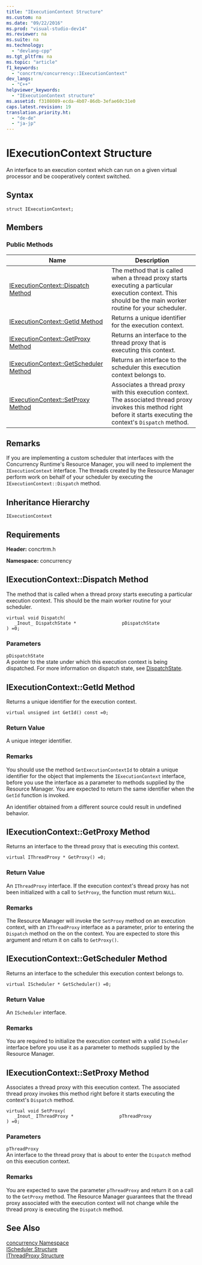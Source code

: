 ```yaml
---
title: "IExecutionContext Structure"
ms.custom: na
ms.date: "09/22/2016"
ms.prod: "visual-studio-dev14"
ms.reviewer: na
ms.suite: na
ms.technology: 
  - "devlang-cpp"
ms.tgt_pltfrm: na
ms.topic: "article"
f1_keywords: 
  - "concrtrm/concurrency::IExecutionContext"
dev_langs: 
  - "C++"
helpviewer_keywords: 
  - "IExecutionContext structure"
ms.assetid: f3108089-ecda-4b07-86db-3efae60c31e0
caps.latest.revision: 19
translation.priority.ht: 
  - "de-de"
  - "ja-jp"
---
```

# IExecutionContext Structure
An interface to an execution context which can run on a given virtual processor and be cooperatively context switched.  
  
## Syntax  
  
```  
struct IExecutionContext;  
```  
  
## Members  
  
### Public Methods  
  
|Name|Description|  
|----------|-----------------|  
|[IExecutionContext::Dispatch Method](#iexecutioncontext__dispatch_method)|The method that is called when a thread proxy starts executing a particular execution context. This should be the main worker routine for your scheduler.|  
|[IExecutionContext::GetId Method](#iexecutioncontext__getid_method)|Returns a unique identifier for the execution context.|  
|[IExecutionContext::GetProxy Method](#iexecutioncontext__getproxy_method)|Returns an interface to the thread proxy that is executing this context.|  
|[IExecutionContext::GetScheduler Method](#iexecutioncontext__getscheduler_method)|Returns an interface to the scheduler this execution context belongs to.|  
|[IExecutionContext::SetProxy Method](#iexecutioncontext__setproxy_method)|Associates a thread proxy with this execution context. The associated thread proxy invokes this method right before it starts executing the context's                                         `Dispatch` method.|  
  
## Remarks  
 If you are implementing a custom scheduler that interfaces with the Concurrency Runtime's Resource Manager, you will need to implement the                 `IExecutionContext` interface. The threads created by the Resource Manager perform work on behalf of your scheduler by executing the                 `IExecutionContext::Dispatch` method.  
  
## Inheritance Hierarchy  
 `IExecutionContext`  
  
## Requirements  
 **Header:** concrtrm.h  
  
 **Namespace:** concurrency  
  
##  <a name="iexecutioncontext__dispatch_method"></a>  IExecutionContext::Dispatch Method  
 The method that is called when a thread proxy starts executing a particular execution context. This should be the main worker routine for your scheduler.  
  
```  
virtual void Dispatch(  
   _Inout_ DispatchState *                 pDispatchState  
) =0;  
```  
  
### Parameters  
 `pDispatchState`  
 A pointer to the state under which this execution context is being dispatched. For more information on dispatch state, see                                 [DispatchState](../vs140/dispatchstate-structure.md).  
  
##  <a name="iexecutioncontext__getid_method"></a>  IExecutionContext::GetId Method  
 Returns a unique identifier for the execution context.  
  
```  
virtual unsigned int GetId() const =0;  
```  
  
### Return Value  
 A unique integer identifier.  
  
### Remarks  
 You should use the method                         `GetExecutionContextId` to obtain a unique identifier for the object that implements the                         `IExecutionContext` interface, before you use the interface as a parameter to methods supplied by the Resource Manager. You are expected to return the same identifier when the                         `GetId` function is invoked.  
  
 An identifier obtained from a different source could result in undefined behavior.  
  
##  <a name="iexecutioncontext__getproxy_method"></a>  IExecutionContext::GetProxy Method  
 Returns an interface to the thread proxy that is executing this context.  
  
```  
virtual IThreadProxy * GetProxy() =0;  
```  
  
### Return Value  
 An                         `IThreadProxy` interface. If the execution context's thread proxy has not been initialized with a call to                         `SetProxy`, the function must return                         `NULL`.  
  
### Remarks  
 The Resource Manager will invoke the                         `SetProxy` method on an execution context, with an                         `IThreadProxy` interface as a parameter, prior to entering the                         `Dispatch` method on the on the context. You are expected to store this argument and return it on calls to                         `GetProxy()`.  
  
##  <a name="iexecutioncontext__getscheduler_method"></a>  IExecutionContext::GetScheduler Method  
 Returns an interface to the scheduler this execution context belongs to.  
  
```  
virtual IScheduler * GetScheduler() =0;  
```  
  
### Return Value  
 An                         `IScheduler` interface.  
  
### Remarks  
 You are required to initialize the execution context with a valid                         `IScheduler` interface before you use it as a parameter to methods supplied by the Resource Manager.  
  
##  <a name="iexecutioncontext__setproxy_method"></a>  IExecutionContext::SetProxy Method  
 Associates a thread proxy with this execution context. The associated thread proxy invokes this method right before it starts executing the context's                 `Dispatch` method.  
  
```  
virtual void SetProxy(  
   _Inout_ IThreadProxy *                 pThreadProxy  
) =0;  
```  
  
### Parameters  
 `pThreadProxy`  
 An interface to the thread proxy that is about to enter the                                 `Dispatch` method on this execution context.  
  
### Remarks  
 You are expected to save the parameter                         `pThreadProxy` and return it on a call to the                         `GetProxy` method. The Resource Manager guarantees that the thread proxy associated with the execution context will not change while the thread proxy is executing the                         `Dispatch` method.  
  
## See Also  
 [concurrency Namespace](../vs140/concurrency-namespace.md)   
 [IScheduler Structure](../vs140/ischeduler-structure.md)   
 [IThreadProxy Structure](../vs140/ithreadproxy-structure.md)